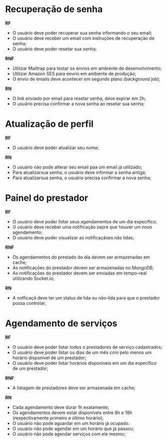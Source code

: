 # Recuperação de senha

**RF**

- O usuário deve poder recuperar sua senha informando o seu email;
- O usuário deve receber um email com instruções de recuperação de senha;
- O usuário deve poder resetar sua senha;

**RNF**

- Utilizar Mailtrap para testar os envios em ambiente de desenvolvimento;
- Utilizar Amazon SES para envrio em ambiente de produção;
- O envio de emails deve acontecer em segundo plano (background job);

**RN**

- O link enviado por email para resetar senha, deve expirar em 2h;
- O usuário precisa confirmar a nova senha ao resetar sua senha;


# Atualização de perfil

**RF**

- O usuário deve poder atualizar seu nome; 

**RN**

- O usuário não pode alterar seu email paa um email já utilizado;
- Para atualizarsua senha, o usuário deve informar a senha antiga;
- Para atualizarsua senha, o usuário precisa confirmar a nova senha;


# Painel do prestador

**RF**

- O usuário deve poder listar seus agendamentos de um dia específico;
- O usuário deve receber uma notificação sepre que houver um novo agendamento;
- O usuário deve poder visualizar as notificaçãoes não lidas;

**RNF**

- Os agendamentos do prestado do dia devem ser armazenadas em cache;
- As notificações do prestador devem ser armazenadas no MongoDB;
- As notificações do prestador devem ser enviadas em tempo-real utilizando Socket.io;

**RN**

- A notficaçã deve ter um status de lida ou não-lida para que o prestador possa controlar;

# Agendamento de serviços

**RF**

- O usuário deve poder listar todos o prestadores de serviço cadastrados;
- O usuário deve poder listar os dias de um mês com pelo menos um horário disponível de um prestador;
- O usuário deve poder listar horários disponíveis em um dia específico de um prestador;

**RNF**

- A listagem de prestadores deve ser armazenada em cache; 

**RN**

- Cada agendamento deve durar 1h exatamente;
- Os agendamentos devem estar disponíveis entre 8h e 18h (respectivamente primeiro e último horário);
- O usuário não pode aguardar em um horário já ocupado.
- O usuário não pode agendar em um horário que já passou;
- O usuário não pode agendar serviços com ele mesmo;